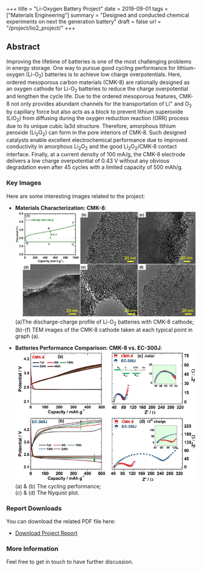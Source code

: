 +++
title = "Li-Oxygen Battery Project"
date = 2019-09-01
tags = ["Materials Engineering"]
summary = "Designed and conducted chemical experiments on next the generation battery"
draft = false
url = "/project/lio2_project/"
+++

## Abstract
Improving the lifetime of batteries is one of the most challenging problems in energy storage. One way to pursue good cycling performance for lithium-oxygen $(\text{Li-}\text{O}_2)$ batteries is to achieve low charge overpotentials. Here, ordered mesoporous carbon materials (CMK-8) are rationally designed as an oxygen cathode for $\text{Li-} \text{O}_2$ batteries to reduce the charge overpotential and lengthen the cycle life. Due to the ordered mesoporous features, CMK-8 not only provides abundant channels for the transportation of $\text{Li}^+$ and $\text{O}_2$ by capillary force but also acts as a block to prevent lithium superoxide $(\text{Li} \text{O}_2)$ from diffusing during the oxygen reduction reaction (ORR) process due to its unique cubic Ia3d structure. Therefore, amorphous lithium peroxide $(\text{Li}_2 \text{O}_2)$ can form in the pore interiors of CMK-8. Such designed catalysts enable excellent electrochemical performance due to improved conductivity in amorphous $\text{Li}_2 \text{O}_2$ and the good $\text{Li}_2 \text{O}_2$/CMK-8 contact interface. Finally, at a current density of 100 mA/g, the CMK-8 electrode delivers a low charge overpotential of 0.43 V without any obvious degradation even after 45 cycles with a limited capacity of 500 mAh/g.


### Key Images
Here are some interesting images related to the project:

- **Materials Characterization: CMK-8**:
  ![CMK8 Image1](/img/CMK8_Image2.png)
  (a)The discharge-charge profile of $\text{Li-} \text{O}_2$ batteries with CMK-8 cathode; (b)-(f) TEM images of the CMK-8 cathode taken at each typical point in graph (a).

- **Batteries Performance Comparison: CMK-8 vs. EC-300J**:
  ![CMK8 Image2](/img/CMK8_Image3.png)
  (a) & (b) The cycling performance;  
  (c) & (d) The Nyquist plot.

### Report Downloads
You can download the related PDF file here:

- [Download Project Report](/files/LiO2.pdf)

### More Information
Feel free to get in touch to have further discussion.
